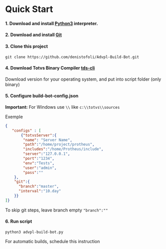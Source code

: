 # Quick Start

#### 1. Download and install [Python3](https://www.python.org/) interpreter.

#### 2. Download and install [Git](https://git-scm.com/)

#### 3. Clone this project
```git clone https://github.com/denistofoli/Advpl-Build-Bot.git```

#### 4. Download Totvs Binary Compiler [tds-cli](https://github.com/totvs/tds-ls)
Download version for your operating system, and put into script folder (only binary)

#### 5. Configure build-bot-config.json
**Important:** For Windows use ```\\``` like ```c:\\totvs\\sources```

Exemple
```json
{
   "configs" : [
       {"totvsServer":{
        "name": "Server Name",
        "path":"/home/project/protheus",
        "includes":"/home/Protheus/include",
        "server":"127.0.0.1",
        "port":"1234",
        "env":"Tests",
        "user":"admin",
        "pass":""
    },
    "git":{
      "branch":"master",
      "interval":"10.day"  
    }}
]}
```

To skip git steps, leave branch empty ```"branch":""```


#### 6. Run script
```python3 advpl-build-bot.py```

For automatic builds, schedule this instruction
